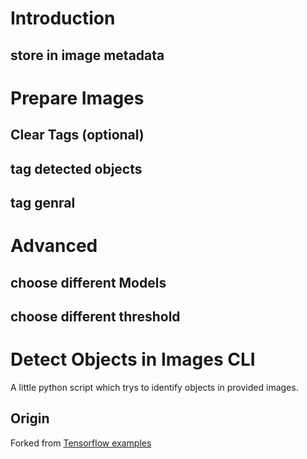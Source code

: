 # Introduction
## store in image metadata

# Prepare Images
## Clear Tags (optional)
## tag detected objects
## tag genral 

# Advanced
## choose different Models
## choose different threshold

# Detect Objects in Images CLI
A little python script which trys to identify objects in provided images.
## Origin
Forked from [Tensorflow examples](https://github.com/tensorflow/models/tree/master/research/object_detection) 

